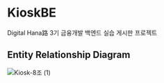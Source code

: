 # KioskBE
Digital Hana路 3기 금융개발 백엔드 실습 게시판 프로젝트


## Entity Relationship Diagram
![Kiosk-8조  (1)](https://github.com/Kiosk-Project/KioskBE/assets/165225479/5b86076d-8b81-4f91-8caa-fd46c998317c)


